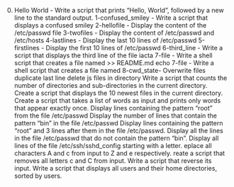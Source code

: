 0. Hello World - Write a script that prints “Hello, World”, followed by a new line to the standard output.
1-confused_smiley - Write a script that displays a confused smiley
2-hellofile - Display the content of the /etc/passwd file
3-twofiles - Display the content of /etc/passwd and /etc/hosts
4-lastlines - Display the last 10 lines of /etc/passwd
5-firstlines - Display the first 10 lines of /etc/passwd
6-third_line - Write a script that displays the third line of the file iacta
7-file - Write a shell script that creates a file named  >> README.md
echo 7-file - Write a shell script that creates a file named
 8-cwd_state- Overwrite files
 duplicate last line
delete js files in directory
 Write a script that counts the number of directories and sub-directories in the current directory.
Create a script that displays the 10 newest files in the current directory.
Create a script that takes a list of words as input and prints only words that appear exactly once.
 Display lines containing the pattern “root” from the file /etc/passwd
Display the number of lines that contain the pattern “bin” in the file /etc/passwd
Display lines containing the pattern “root” and 3 lines after them in the file /etc/passwd.
Display all the lines in the file /etc/passwd that do not contain the pattern “bin”.
Display all lines of the file /etc/ssh/sshd_config starting with a letter.
eplace all characters A and c from input to Z and e respectively.
reate a script that removes all letters c and C from input.
Write a script that reverse its input.
Write a script that displays all users and their home directories, sorted by users.
